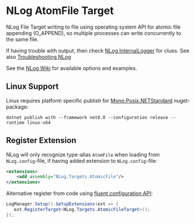 # NLog AtomFile Target

NLog File Target writing to file using operating system API for atomic file appending (O_APPEND), so multiple processes can write concurrently to the same file.

If having trouble with output, then check [NLog InternalLogger](https://github.com/NLog/NLog/wiki/Internal-Logging) for clues. See also [Troubleshooting NLog](https://github.com/NLog/NLog/wiki/Logging-Troubleshooting)

See the [NLog Wiki](https://github.com/NLog/NLog/wiki/Atomic-File-target) for available options and examples.

## Linux Support

Linux requires platform specific publish for [Mono.Posix.NETStandard](https://www.nuget.org/packages/Mono.Posix.NETStandard) nuget-package:
```
dotnet publish with --framework net8.0 --configuration release --runtime linux-x64
```

## Register Extension

NLog will only recognize type-alias `AtomFile` when loading from `NLog.config`-file, if having added extension to `NLog.config`-file:

```xml
<extensions>
    <add assembly="NLog.Targets.AtomicFile"/>
</extensions>
```

Alternative register from code using [fluent configuration API](https://github.com/NLog/NLog/wiki/Fluent-Configuration-API):

```csharp
LogManager.Setup().SetupExtensions(ext => {
   ext.RegisterTarget<NLog.Targets.AtomicFileTarget>();
});
```
